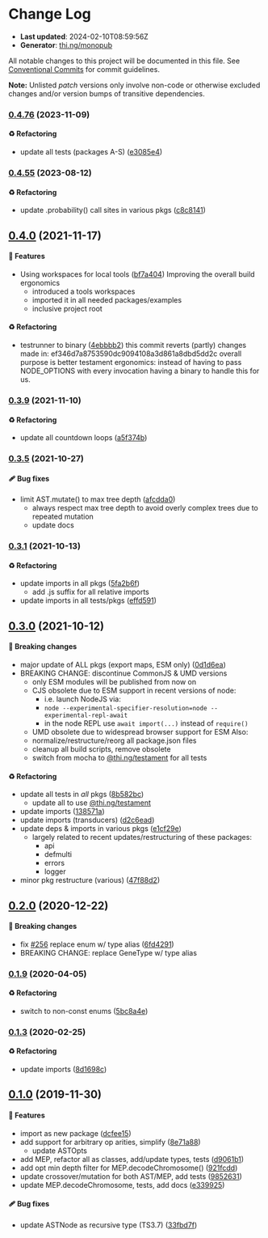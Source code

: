 # Change Log

- **Last updated**: 2024-02-10T08:59:56Z
- **Generator**: [thi.ng/monopub](https://thi.ng/monopub)

All notable changes to this project will be documented in this file.
See [Conventional Commits](https://conventionalcommits.org/) for commit guidelines.

**Note:** Unlisted _patch_ versions only involve non-code or otherwise excluded changes
and/or version bumps of transitive dependencies.

### [0.4.76](https://github.com/thi-ng/umbrella/tree/@thi.ng/gp@0.4.76) (2023-11-09)

#### ♻️ Refactoring

- update all tests (packages A-S) ([e3085e4](https://github.com/thi-ng/umbrella/commit/e3085e4))

### [0.4.55](https://github.com/thi-ng/umbrella/tree/@thi.ng/gp@0.4.55) (2023-08-12)

#### ♻️ Refactoring

- update .probability() call sites in various pkgs ([c8c8141](https://github.com/thi-ng/umbrella/commit/c8c8141))

## [0.4.0](https://github.com/thi-ng/umbrella/tree/@thi.ng/gp@0.4.0) (2021-11-17)

#### 🚀 Features

- Using workspaces for local tools ([bf7a404](https://github.com/thi-ng/umbrella/commit/bf7a404))
  Improving the overall build ergonomics
  - introduced a tools workspaces
  - imported it in all needed packages/examples
  - inclusive project root

#### ♻️ Refactoring

- testrunner to binary ([4ebbbb2](https://github.com/thi-ng/umbrella/commit/4ebbbb2))
  this commit reverts (partly) changes made in:
  ef346d7a8753590dc9094108a3d861a8dbd5dd2c
  overall purpose is better testament ergonomics:
  instead of having to pass NODE_OPTIONS with every invocation
  having a binary to handle this for us.

### [0.3.9](https://github.com/thi-ng/umbrella/tree/@thi.ng/gp@0.3.9) (2021-11-10)

#### ♻️ Refactoring

- update all countdown loops ([a5f374b](https://github.com/thi-ng/umbrella/commit/a5f374b))

### [0.3.5](https://github.com/thi-ng/umbrella/tree/@thi.ng/gp@0.3.5) (2021-10-27)

#### 🩹 Bug fixes

- limit AST.mutate() to max tree depth ([afcdda0](https://github.com/thi-ng/umbrella/commit/afcdda0))
  - always respect max tree depth to avoid overly complex trees
    due to repeated mutation
  - update docs

### [0.3.1](https://github.com/thi-ng/umbrella/tree/@thi.ng/gp@0.3.1) (2021-10-13)

#### ♻️ Refactoring

- update imports in all pkgs ([5fa2b6f](https://github.com/thi-ng/umbrella/commit/5fa2b6f))
  - add .js suffix for all relative imports
- update imports in all tests/pkgs ([effd591](https://github.com/thi-ng/umbrella/commit/effd591))

## [0.3.0](https://github.com/thi-ng/umbrella/tree/@thi.ng/gp@0.3.0) (2021-10-12)

#### 🛑 Breaking changes

- major update of ALL pkgs (export maps, ESM only) ([0d1d6ea](https://github.com/thi-ng/umbrella/commit/0d1d6ea))
- BREAKING CHANGE: discontinue CommonJS & UMD versions
  - only ESM modules will be published from now on
  - CJS obsolete due to ESM support in recent versions of node:
    - i.e. launch NodeJS via:
    - `node --experimental-specifier-resolution=node --experimental-repl-await`
    - in the node REPL use `await import(...)` instead of `require()`
  - UMD obsolete due to widespread browser support for ESM
  Also:
  - normalize/restructure/reorg all package.json files
  - cleanup all build scripts, remove obsolete
  - switch from mocha to [@thi.ng/testament](https://github.com/thi-ng/umbrella/tree/main/packages/testament) for all tests

#### ♻️ Refactoring

- update all tests in _all_ pkgs ([8b582bc](https://github.com/thi-ng/umbrella/commit/8b582bc))
  - update all to use [@thi.ng/testament](https://github.com/thi-ng/umbrella/tree/main/packages/testament)
- update imports ([138571a](https://github.com/thi-ng/umbrella/commit/138571a))
- update imports (transducers) ([d2c6ead](https://github.com/thi-ng/umbrella/commit/d2c6ead))
- update deps & imports in various pkgs ([e1cf29e](https://github.com/thi-ng/umbrella/commit/e1cf29e))
  - largely related to recent updates/restructuring of these packages:
    - api
    - defmulti
    - errors
    - logger
- minor pkg restructure (various) ([47f88d2](https://github.com/thi-ng/umbrella/commit/47f88d2))

## [0.2.0](https://github.com/thi-ng/umbrella/tree/@thi.ng/gp@0.2.0) (2020-12-22)

#### 🛑 Breaking changes

- fix [#256](https://github.com/thi-ng/umbrella/issues/256) replace enum w/ type alias ([6fd4291](https://github.com/thi-ng/umbrella/commit/6fd4291))
- BREAKING CHANGE: replace GeneType w/ type alias

### [0.1.9](https://github.com/thi-ng/umbrella/tree/@thi.ng/gp@0.1.9) (2020-04-05)

#### ♻️ Refactoring

- switch to non-const enums ([5bc8a4e](https://github.com/thi-ng/umbrella/commit/5bc8a4e))

### [0.1.3](https://github.com/thi-ng/umbrella/tree/@thi.ng/gp@0.1.3) (2020-02-25)

#### ♻️ Refactoring

- update imports ([8d1698c](https://github.com/thi-ng/umbrella/commit/8d1698c))

## [0.1.0](https://github.com/thi-ng/umbrella/tree/@thi.ng/gp@0.1.0) (2019-11-30)

#### 🚀 Features

- import as new package ([dcfee15](https://github.com/thi-ng/umbrella/commit/dcfee15))
- add support for arbitrary op arities, simplify ([8e71a88](https://github.com/thi-ng/umbrella/commit/8e71a88))
  - update ASTOpts
- add MEP, refactor all as classes, add/update types, tests ([d9061b1](https://github.com/thi-ng/umbrella/commit/d9061b1))
- add opt min depth filter for MEP.decodeChromosome() ([921fcdd](https://github.com/thi-ng/umbrella/commit/921fcdd))
- update crossover/mutation for both AST/MEP, add tests ([9852631](https://github.com/thi-ng/umbrella/commit/9852631))
- update MEP.decodeChromosome, tests, add docs ([e339925](https://github.com/thi-ng/umbrella/commit/e339925))

#### 🩹 Bug fixes

- update ASTNode as recursive type (TS3.7) ([33fbd7f](https://github.com/thi-ng/umbrella/commit/33fbd7f))
